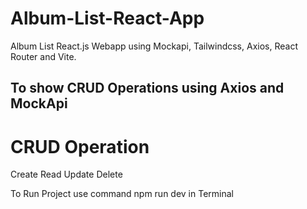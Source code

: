 # Album-List-React-App
Album List React.js Webapp using Mockapi, Tailwindcss, Axios, React Router and Vite. 

## To show CRUD Operations using Axios and MockApi

# CRUD Operation
Create
Read
Update
Delete


To Run Project 
use command npm run dev in Terminal

